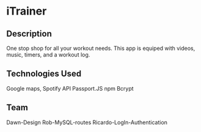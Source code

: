 # iTrainer



## Description
One stop shop for all your workout needs. This app is equiped with videos, music, timers, and a workout log.


## Technologies Used
Google maps, Spotify API Passport.JS npm Bcrypt


## Team 
Dawn-Design
Rob-MySQL-routes
Ricardo-LogIn-Authentication
